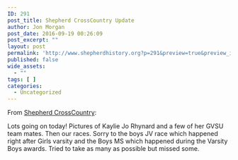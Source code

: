 ```yaml
---
ID: 291
post_title: Shepherd CrossCountry Update
author: Jon Morgan
post_date: 2016-09-19 00:26:09
post_excerpt: ""
layout: post
permalink: 'http://www.shepherdhistory.org?p=291&preview=true&preview_id=291'
published: false
wide_assets:
  - ""
tags: [ ]
categories:
  - Uncategorized
---
```

From <a href="https://www.facebook.com/shepherd.crosscountry">Shepherd CrossCountry</a>:

Lots going on today! Pictures of Kaylie Jo Rhynard and a few of her GVSU team mates. Then our races. Sorry to the boys JV race which happened right after Girls varsity and the Boys MS which happened during the Varsity Boys awards. Tried to take as many as possible but missed some.